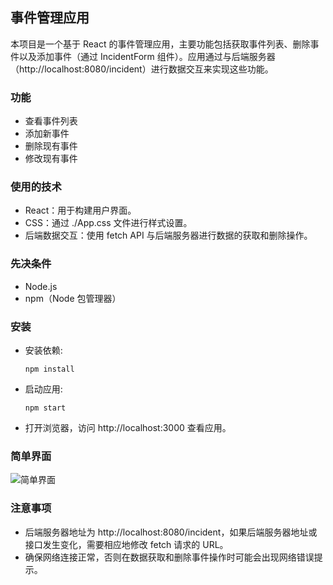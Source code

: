 ## 事件管理应用

本项目是一个基于 React 的事件管理应用，主要功能包括获取事件列表、删除事件以及添加事件（通过 IncidentForm 组件）。应用通过与后端服务器（http://localhost:8080/incident）进行数据交互来实现这些功能。

### 功能

- 查看事件列表
- 添加新事件
- 删除现有事件
- 修改现有事件

### 使用的技术

- React：用于构建用户界面。
- CSS：通过 ./App.css 文件进行样式设置。
- 后端数据交互：使用 fetch API 与后端服务器进行数据的获取和删除操作。

### 先决条件

- Node.js
- npm（Node 包管理器）

### 安装
- 安装依赖:  
  ```
  npm install
  ```
- 启动应用:  
  ```
  npm start
  ```
- 打开浏览器，访问 http://localhost:3000 查看应用。
### 简单界面
![简单界面](https://github.com/user-attachments/assets/9b1ffed7-a40d-4159-8405-69881fcb4c64)

### 注意事项

- 后端服务器地址为 http://localhost:8080/incident，如果后端服务器地址或接口发生变化，需要相应地修改 fetch 请求的 URL。
- 确保网络连接正常，否则在数据获取和删除事件操作时可能会出现网络错误提示。
